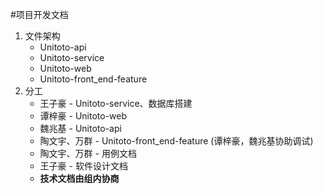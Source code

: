#项目开发文档



1. 文件架构
   - Unitoto-api
   - Unitoto-service
   - Unitoto-web
   - Unitoto-front_end-feature
2. 分工
    * 王子豪 - Unitoto-service、数据库搭建
    * 谭梓豪 - Unitoto-web
    * 魏兆基 - Unitoto-api
    * 陶文宇、万群 - Unitoto-front_end-feature (谭梓豪，魏兆基协助调试)
    * 陶文宇、万群 - 用例文档
    * 王子豪 - 软件设计文档
    * **技术文档由组内协商**
